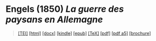 # Engels (1850)  <em>La guerre des paysans en Allemagne</em> 

>  <a target="_blank" title="Source XML/TEI" class="mime48 tei" href="https://hurlus.github.io/tei/engels1850_guerre-paysans.xml">[TEI]</a>  <a target="_blank" title="HTML une page" class="mime48 html" href="https://hurlus.github.io/engels1850_guerre-paysans/engels1850_guerre-paysans.html">[html]</a>  <a target="_blank" title="Bureautique (LibreOffice, MS.Word)" class="mime48 docx" href="https://hurlus.github.io/engels1850_guerre-paysans/engels1850_guerre-paysans.docx">[docx]</a>  <a target="_blank" title="Amazon.kindle" class="mime48 mobi" href="https://hurlus.github.io/engels1850_guerre-paysans/engels1850_guerre-paysans.mobi">[kindle]</a>  <a target="_blank" title="EPUB, pour liseuses et téléphones" class="mime48 epub" href="https://hurlus.github.io/engels1850_guerre-paysans/engels1850_guerre-paysans.epub">[epub]</a>  <a target="_blank" title="LaTeX" class="mime48 tex" href="https://hurlus.github.io/engels1850_guerre-paysans/engels1850_guerre-paysans.tex">[TeX]</a>  <a target="_blank" title="PDF à imprimer, A4 2 colonnes" class="mime48 pdf" href="https://hurlus.github.io/engels1850_guerre-paysans/engels1850_guerre-paysans.pdf">[pdf]</a>  <a target="_blank" title="PDF à lire, A5 une colonne" class="mime48 a5" href="https://hurlus.github.io/engels1850_guerre-paysans/engels1850_guerre-paysans_a5.pdf">[pdf a5]</a>  <a target="_blank" title="Brochure à agrafer, pdf imposé pour imprimante recto/verso" class="mime48 brochure" href="https://hurlus.github.io/engels1850_guerre-paysans/engels1850_guerre-paysans_brochure.pdf">[brochure]</a> 
